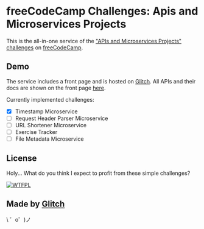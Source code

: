 freeCodeCamp Challenges: Apis and Microservices Projects
=================

This is the all-in-one service of the ["APIs and Microservices Projects" challenges](https://learn.freecodecamp.org/apis-and-microservices/apis-and-microservices-projects) on [freeCodeCamp](freecodecamp.org).


Demo
------------

The service includes a front page and is hosted on [Glitch](https://glitch.com/). All APIs and their docs are shown on the front page [here](https://fcc-challenge-api.glitch.me/).

Currently implemented challenges:

- [x] Timestamp Microservice
- [ ] Request Header Parser Microservice
- [ ] URL Shortener Microservice
- [ ] Exercise Tracker
- [ ] File Metadata Microservice

License
-------------

Holy... What do you think I expect to profit from these simple challenges?

<a href="http://www.wtfpl.net/"><img src="http://www.wtfpl.net/wp-content/uploads/2012/12/wtfpl-badge-1.png" alt="WTFPL" /></a>

Made by [Glitch](https://glitch.com/)
-------------------

\ ゜o゜)ノ
